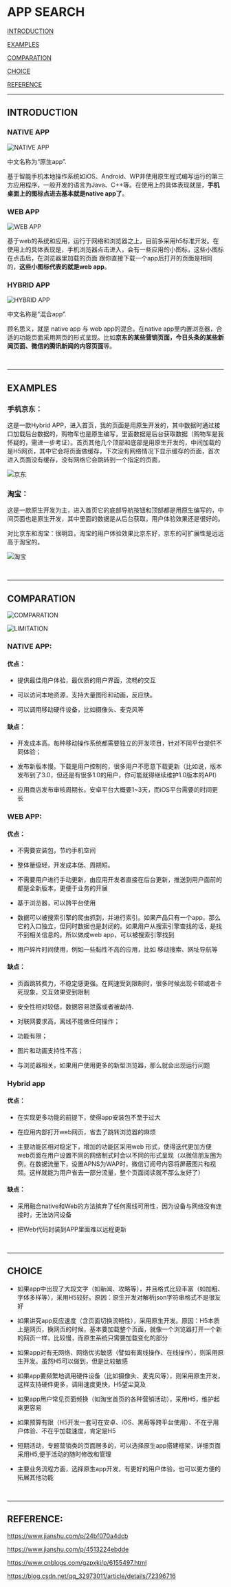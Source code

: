 # APP SEARCH

<a href="#introduction">INTRODUCTION</a>

<a href="#examples">EXAMPLES</a>

<a href="#compare">COMPARATION</a>

<a href="#choice">CHOICE</a>

<a href="#sourceNote">REFERENCE</a>



<p id="introduction"></p>

****
## INTRODUCTION

### NATIVE APP

![NATIVE APP](./img/native.gif)

中文名称为“原生app”.

基于智能手机本地操作系统如iOS、Android、WP并使用原生程式编写运行的第三方应用程序，一般开发的语言为Java、C++等。在使用上的具体表现就是，**手机桌面上的图标点进去基本就是native app了**。



<p id="webApp"></p>

### WEB APP

![WEB APP](./img/web_app.jpg)

基于web的系统和应用，运行于网络和浏览器之上，目前多采用h5标准开发。在使用上的具体表现是，手机浏览器点击进入，会有一些应用的小图标，这些小图标在点击后，在浏览器里加载的页面 跟你直接下载一个app后打开的页面是相同的，**这些小图标代表的就是web app**。



<p id="hybridApp"></p>

### HYBRID APP

![HYBRID APP](./img/hybrid.jpg)

中文名称是“混合app”.

顾名思义，就是 native app 与 web app的混合。在native app里内置浏览器，合适的功能页面采用网页的形式呈现。比如**京东的某些营销页面，今日头条的某些新闻页面、微信的腾讯新闻的内容页面**等。

<br>

<p id="examples"></a>

***

## EXAMPLES

### 手机京东：

这是一款Hybrid APP，进入首页，我的页面是用原生开发的，其中数据时通过接口加载后台数据的，购物车也是原生编写，里面数据是后台获取数据（购物车是我怀疑的，需进一步考证）。首页其他几个顶部和底部是用原生开发的，中间加载的是H5网页，其中它会将页面做缓存，下次没有网络情况下显示缓存的页面，首次进入页面没有缓存，没有网络它会跳转到一个指定的页面，

![京东](./img/jingDong.jpg)


### 淘宝：

这是一款原生开发为主，进入首页它的底部导航按钮和顶部都是用原生编写的，中间页面也是原生开发，其中里面的数据是从后台获取，用户体验效果还是很好的。

对比京东和淘宝：很明显，淘宝的用户体验效果比京东好，京东的可扩展性是远远高于淘宝的。

![淘宝](./img/taobao.jpg)

<br>

<p id="compare"></a>


***
## COMPARATION

![COMPARATION](./img/comp.jpg)

![LIMITATION](./img/limit.gif)


### NATIVE APP:

#### 优点：

* 提供最佳用户体验，最优质的用户界面，流畅的交互

* 可以访问本地资源，支持大量图形和动画，反应快。

* 可以调用移动硬件设备，比如摄像头、麦克风等

#### 缺点：

* 开发成本高。每种移动操作系统都需要独立的开发项目，针对不同平台提供不同体验；
 
* 发布新版本慢。下载是用户控制的，很多用户不愿意下载更新（比如说，版本发布到了3.0，但还是有很多1.0的用户，你可能就得继续维护1.0版本的API）

* 应用商店发布审核周期长。安卓平台大概要1~3天，而iOS平台需要的时间更长

### WEB APP:

#### 优点：

* 不需要安装包，节约手机空间

* 整体量级轻，开发成本低、周期短。

* 不需要用户进行手动更新，由应用开发者直接在后台更新，推送到用户面前的都是全新版本，更便于业务的开展

* 基于浏览器，可以跨平台使用

* 数据可以被搜索引擎的爬虫抓到，并进行索引。如果产品只有一个app，那么它的入口独立，但同时数据也是封闭的。如果用户从搜索引擎查找的话，是找不到相关信息的。所以做成web app，可以被搜索引擎找到

* 用户碎片时间使用，例如一些黏性不高的应用，比如 移动搜索、网址导航等

#### 缺点：

* 页面跳转费力，不稳定感更强。在网速受到限制时，很多时候出现卡顿或者卡死现象，交互效果受到限制

* 安全性相对较低，数据容易泄露或者被劫持.

* 对联网要求高，离线不能做任何操作；

* 功能有限；

* 图片和动画支持性不高；

* 与浏览器相关，如果用户使用更多的新型浏览器，那么就会出现运行问题 

### Hybrid app

#### 优点：

* 在实现更多功能的前提下，使得app安装包不至于过大

* 在应用内部打开web网页，省去了跳转浏览器的麻烦

* 主要功能区相对稳定下，增加的功能区采用web 形式，使得迭代更加方便
web页面在用户设置不同的网络制式时会以不同的形式呈现（以微信朋友圈为例，在数据流量下，设置APNS为WAP时，微信订阅号内容将屏蔽图片和视频。这样就能为用户省去一部分流量，整个页面阅读就不那么友好了）

#### 缺点：

* 采用融合native和Web的方法摈弃了任何离线可用性，因为设备与网络没有连接时，无法访问设备

* 把Web代码封装到APP里面难以远程更新


<br>

<p id="choice"></p>

***

## CHOICE

* 如果app中出现了大段文字（如新闻、攻略等），并且格式比较丰富（如加粗、字体多样等），采用H5较好。原因：原生开发对解析json字符串格式不是很友好

* 如果讲究app反应速度（含页面切换流畅性），采用原生开发。原因：H5本质上是网页，换网页的时候，基本要加载整个页面，就像一个浏览器打开一个新的网页一样，比较慢，而原生系统只需要加载变化的部分

* 如果app对有无网络、网络优劣敏感（譬如有离线操作、在线操作），则采用原生开发。虽然H5可以做到，但是比较敏感

* 如果app要频繁地调用硬件设备（比如摄像头、麦克风等），则采用原生开发，这样支持硬件更多，调用速度更快，H5望尘莫及

* 如果app用户常见页面频换（如淘宝首页的各种营销活动），采用H5，维护起来更容易

* 如果预算有限（H5开发一套可在安卓、iOS、黑莓等跨平台使用）、不在乎用户体验、不在乎加载速度，肯定是H5

* 短期活动，专题营销类的页面居多的，可以选择原生app搭建框架，详细页面采用H5,便于活动的随时修改和管理

* 主要业务流程方面，选择原生app开发，有更好的用户体验，也可以更方便的拓展其他功能



<br>
<p id="sourceNote"></p>

***
## REFERENCE:

https://www.jianshu.com/p/24bf070a4dcb

https://www.jianshu.com/p/4513224ebdde

https://www.cnblogs.com/gzpxkj/p/6155497.html

https://blog.csdn.net/qq_32973011/article/details/72396716